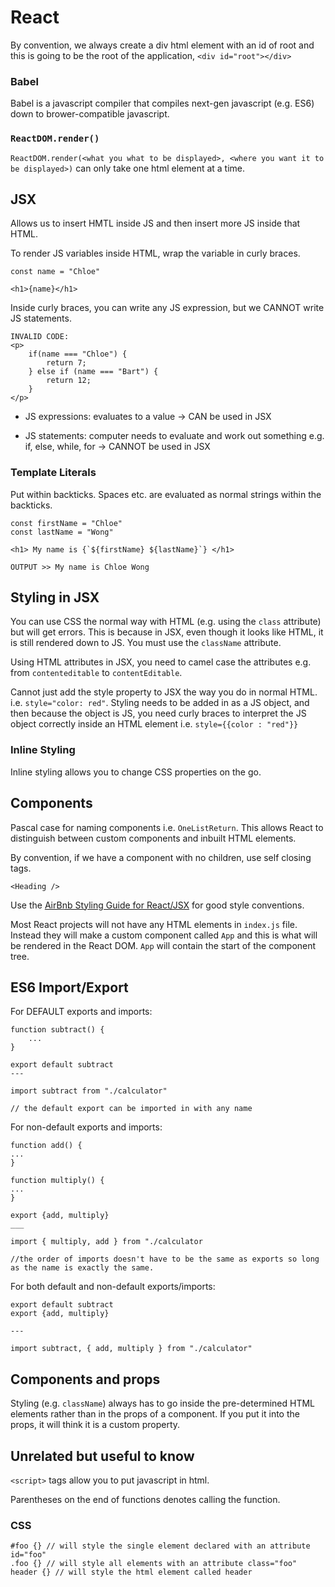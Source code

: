 # React

By convention, we always create a div html element with an id of root and this is going to be the root of the application, `<div id="root"></div>`

### Babel

Babel is a javascript compiler that compiles next-gen javascript (e.g. ES6) down to brower-compatible javascript.

### `ReactDOM.render()`

`ReactDOM.render(<what you what to be displayed>, <where you want it to be displayed>)` can only take one html element at a time.

## JSX

Allows us to insert HMTL inside JS and then insert more JS inside that HTML.

To render JS variables inside HTML, wrap the variable in curly braces.

```
const name = "Chloe"

<h1>{name}</h1>
```

Inside curly braces, you can write any JS expression, but we CANNOT write JS statements.

```
INVALID CODE:
<p>
    if(name === "Chloe") {
        return 7;
    } else if (name === "Bart") {
        return 12;
    }
</p>
```

- JS expressions: evaluates to a value -> CAN be used in JSX

- JS statements: computer needs to evaluate and work out something e.g. if, else, while, for -> CANNOT be used in JSX

### Template Literals

Put within backticks.
Spaces etc. are evaluated as normal strings within the backticks.

```
const firstName = "Chloe"
const lastName = "Wong"

<h1> My name is {`${firstName} ${lastName}`} </h1>

OUTPUT >> My name is Chloe Wong
```

## Styling in JSX

You can use CSS the normal way with HTML (e.g. using the `class` attribute) but will get errors. This is because in JSX, even though it looks like HTML, it is still rendered down to JS. You must use the `className` attribute.

Using HTML attributes in JSX, you need to camel case the attributes e.g. from `contenteditable` to `contentEditable`.

Cannot just add the style property to JSX the way you do in normal HTML. i.e. `style="color: red"`. Styling needs to be added in as a JS object, and then because the object is JS, you need curly braces to interpret the JS object correctly inside an HTML element i.e. `style={{color : "red"}}`

### Inline Styling

Inline styling allows you to change CSS properties on the go.

## Components

Pascal case for naming components i.e. `OneListReturn`. This allows React to distinguish between custom components and inbuilt HTML elements.

By convention, if we have a component with no children, use self closing tags.

```
<Heading />
```

Use the [AirBnb Styling Guide for React/JSX](https://github.com/airbnb/javascript/tree/master/react) for good style conventions.

Most React projects will not have any HTML elements in `index.js` file. Instead they will make a custom component called `App` and this is what will be rendered in the React DOM. `App` will contain the start of the component tree.

## ES6 Import/Export

For DEFAULT exports and imports:

```
function subtract() {
    ...
}

export default subtract
---

import subtract from "./calculator"

// the default export can be imported in with any name
```

For non-default exports and imports:

```
function add() {
...
}

function multiply() {
...
}

export {add, multiply}
___

import { multiply, add } from "./calculator

//the order of imports doesn't have to be the same as exports so long as the name is exactly the same.
```

For both default and non-default exports/imports:

```
export default subtract
export {add, multiply}

---

import subtract, { add, multiply } from "./calculator"
```

## Components and props
Styling (e.g. `className`) always has to go inside the pre-determined HTML elements rather than in the props of a component. If you put it into the props, it will think it is a custom property. 

## Unrelated but useful to know

`<script>` tags allow you to put javascript in html.

Parentheses on the end of functions denotes calling the function.

### CSS

```
#foo {} // will style the single element declared with an attribute id="foo"
.foo {} // will style all elements with an attribute class="foo"
header {} // will style the html element called header
```
